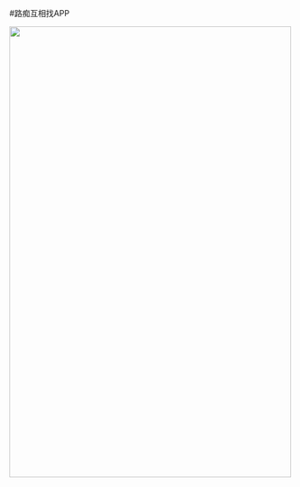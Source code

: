 #路痴互相找APP

<img src="https://github.com/eggeggss/EggChat/blob/master/signalr1.gif" width="500" height="800" />

